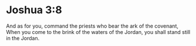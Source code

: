 # Joshua 3:8

And as for you, command the priests who bear the ark of the covenant, When you come to the brink of the waters of the Jordan, you shall stand still in the Jordan.
